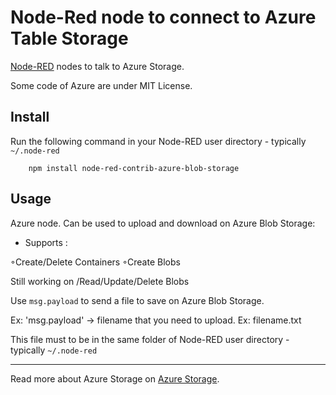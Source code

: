 Node-Red node to connect to Azure Table Storage
==============================

<a href="http://nodered.org" target="_new">Node-RED</a> nodes to talk to Azure Storage.

Some code of Azure are under MIT License.

Install
-------

Run the following command in your Node-RED user directory - typically `~/.node-red`

        npm install node-red-contrib-azure-blob-storage

Usage
-----

Azure node. Can be used to upload and download on Azure Blob Storage:

 - Supports :
 
◦Create/Delete Containers
◦Create Blobs

Still working on /Read/Update/Delete Blobs


Use `msg.payload` to send a file to save on Azure Blob Storage.

Ex: 'msg.payload' -> filename that you need to upload. Ex: filename.txt

This file must to be in the same folder of Node-RED user directory - typically `~/.node-red`

-----

Read more about Azure Storage on <a href="https://azure.microsoft.com/pt-br/documentation/services/storage/">Azure Storage</a>.


